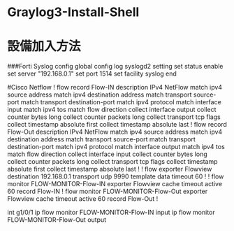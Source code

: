 # Graylog3-Install-Shell
 
# 設備加入方法
 
###Forti Syslog
config global
  config log syslogd2 setting
    set status enable
    set server "192.168.0.1"
    set port 1514
    set facility syslog
    end
 

#Cisco Netflow
!
flow record Flow-IN
 description IPv4 NetFlow
 match ipv4 source address
 match ipv4 destination address
 match transport source-port
 match transport destination-port
 match ipv4 protocol
 match interface input
 match ipv4 tos
 match flow direction
 collect interface output
 collect counter bytes long
 collect counter packets long
 collect transport tcp flags
 collect timestamp absolute first
 collect timestamp absolute last
!
flow record Flow-Out
 description IPv4 NetFlow
 match ipv4 source address
 match ipv4 destination address
 match transport source-port
 match transport destination-port
 match ipv4 protocol
 match interface output
 match ipv4 tos
 match flow direction
 collect interface input
 collect counter bytes long
 collect counter packets long
 collect transport tcp flags
 collect timestamp absolute first
 collect timestamp absolute last
!
!
flow exporter Flowview
 destination 192.168.0.1
 transport udp 9990
 template data timeout 60
!
!
flow monitor FLOW-MONITOR-Flow-IN
 exporter Flowview
 cache timeout active 60
 record Flow-IN
!
flow monitor FLOW-MONITOR-Flow-Out
 exporter Flowview
 cache timeout active 60
 record Flow-Out
!

int g1/0/1
 ip flow monitor FLOW-MONITOR-Flow-IN input
 ip flow monitor FLOW-MONITOR-Flow-Out output
